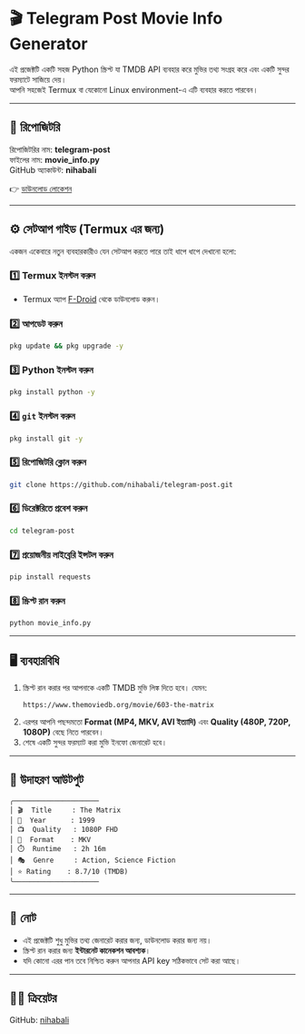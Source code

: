 # 🎬 Telegram Post Movie Info Generator

এই প্রজেক্টটি একটি সহজ Python স্ক্রিপ্ট যা TMDB API ব্যবহার করে মুভির তথ্য সংগ্রহ করে এবং একটি সুন্দর ফরম্যাটে সাজিয়ে দেয়।  
আপনি সহজেই Termux বা যেকোনো Linux environment-এ এটি ব্যবহার করতে পারবেন।  

---

## 📂 রিপোজিটরি
রিপোজিটরির নাম: **telegram-post**  
ফাইলের নাম: **movie_info.py**  
GitHub অ্যাকাউন্ট: **nihabali**  

👉 [ডাউনলোড লোকেশন](https://github.com/nihabali/telegram-post/blob/main/movie_info.py)

---

## ⚙️ সেটআপ গাইড (Termux এর জন্য)

একজন একেবারে নতুন ব্যবহারকারীও যেন সেটআপ করতে পারে তাই ধাপে ধাপে দেখানো হলো:

### 1️⃣ Termux ইনস্টল করুন
- Termux অ্যাপ [F-Droid](https://f-droid.org/en/packages/com.termux/) থেকে ডাউনলোড করুন।  

### 2️⃣ আপডেট করুন
```bash
pkg update && pkg upgrade -y
```

### 3️⃣ Python ইনস্টল করুন
```bash
pkg install python -y
```

### 4️⃣ `git` ইনস্টল করুন
```bash
pkg install git -y
```

### 5️⃣ রিপোজিটরি ক্লোন করুন
```bash
git clone https://github.com/nihabali/telegram-post.git
```

### 6️⃣ ডিরেক্টরিতে প্রবেশ করুন
```bash
cd telegram-post
```

### 7️⃣ প্রয়োজনীয় লাইব্রেরি ইন্সটল করুন
```bash
pip install requests
```

### 8️⃣ স্ক্রিপ্ট রান করুন
```bash
python movie_info.py
```

---

## 🖥️ ব্যবহারবিধি
1. স্ক্রিপ্ট রান করার পর আপনাকে একটি TMDB মুভি লিঙ্ক দিতে হবে। যেমন:
   ```
   https://www.themoviedb.org/movie/603-the-matrix
   ```
2. এরপর আপনি পছন্দমতো **Format (MP4, MKV, AVI ইত্যাদি)** এবং **Quality (480P, 720P, 1080P)** বেছে নিতে পারবেন।  
3. শেষে একটি সুন্দর ফরম্যাট করা মুভি ইনফো জেনারেট হবে।  

---

## 📌 উদাহরণ আউটপুট
```
╭─────────────────────
│ 🎬  Title     : The Matrix
│ 📅  Year      : 1999
│ 📺  Quality   : 1080P FHD
│ 💽  Format    : MKV
│ ⏱️  Runtime   : 2h 16m
│ 🎭  Genre     : Action, Science Fiction
│ ⭐ Rating    : 8.7/10 (TMDB)
╰─────────────────────
```

---

## 📝 নোট
- এই প্রজেক্টটি শুধু মুভির তথ্য জেনারেট করার জন্য, ডাউনলোড করার জন্য নয়।  
- স্ক্রিপ্ট রান করার জন্য **ইন্টারনেট কানেকশন আবশ্যক**।  
- যদি কোনো এরর পান তবে নিশ্চিত করুন আপনার API key সঠিকভাবে সেট করা আছে।  

---

## 👨‍💻 ক্রিয়েটর
GitHub: [nihabali](https://github.com/nihabali)
